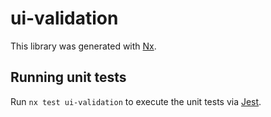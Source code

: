 # ui-validation

This library was generated with [Nx](https://nx.dev).

## Running unit tests

Run `nx test ui-validation` to execute the unit tests via [Jest](https://jestjs.io).
